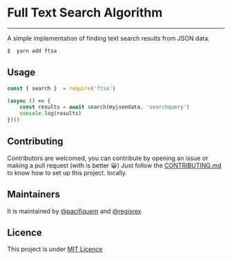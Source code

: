 # Full Text Search Algorithm
___

A simple implementation of finding text search results from JSON data.

```bash
$  yarn add ftsa
```

## Usage
```Javascript
const { search }  = require('ftsa')

(async () => {
    const results = await search(myjsondata, 'searchquery')
    console.log(results)
})()

```
## Contributing
Contributors are welcomed, you can contribute by  opening an issue or making a pull request (with is better 😀)
Just follow the [CONTRIBUTING.md](./CONTRIBUTING.md) to know how to set up this project.
locally.

## Maintainers 
It is maintained by [@pacifiquem](https://github.com/pacifiquem) and [@regisrex](https://github.com/regisrex)

## Licence 
This project is under [MIT Licence](./LICENCE)

